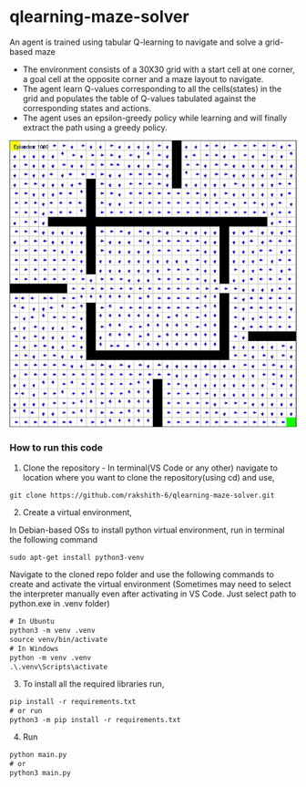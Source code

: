 # qlearning-maze-solver
An agent is trained using tabular Q-learning to navigate and solve a grid-based maze

- The environment consists of a 30X30 grid with a start cell at one corner, a goal cell at the opposite corner and a maze layout to navigate.
- The agent learn Q-values corresponding to all the cells(states) in the grid and populates the table of Q-values tabulated against the corresponding states and actions.
- The agent uses an epsilon-greedy policy while learning and will finally extract the path using a greedy policy.

<div align="center">
  <img src="assets/sim.gif" alt="App Demo" width="600"/>
</div>

### How to run this code

1. Clone the repository - In terminal(VS Code or any other) navigate to location where you want to clone the repository(using cd) and use,   
```
git clone https://github.com/rakshith-6/qlearning-maze-solver.git
``` 

2. Create a virtual environment,

In Debian-based OSs to install python virtual environment, run in terminal the following command

```
sudo apt-get install python3-venv
```
Navigate to the cloned repo folder and use the following commands to create and activate the virtual environment (Sometimes may need to select the interpreter manually even after activating in VS Code. Just select path to python.exe in .venv folder)
```
# In Ubuntu
python3 -m venv .venv
source venv/bin/activate
# In Windows
python -m venv .venv
.\.venv\Scripts\activate
```
3. To install all the required libraries run,

```
pip install -r requirements.txt
# or run
python3 -m pip install -r requirements.txt
```
4. Run
```
python main.py
# or
python3 main.py
```
